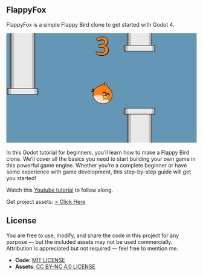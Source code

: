 ## FlappyFox

FlappyFox is a simple Flappy Bird clone to get started with Godot 4.

![](/Projects/FlappyFox/assets/screenshot_game.png)

In this Godot tutorial for beginners, you’ll learn how to make a Flappy Bird clone.
We’ll cover all the basics you need to start building your own game in this powerful game engine. 
Whether you’re a complete beginner or have some experience with game development, this step-by-step guide will get you started!

Watch this [Youtube tutorial](#) to follow along.

Get project assets: [> Click Here](assets/) <br>


## License

You are free to use, modify, and share the code in this project for any purpose — but the included assets may not be used commercially. Attribution is appreciated but not required — feel free to mention me.

- **Code**: [MIT LICENSE](LICENSE.txt)
- **Assets**: [CC BY-NC 4.0 LICENSE](assets/LICENSE.txt)
